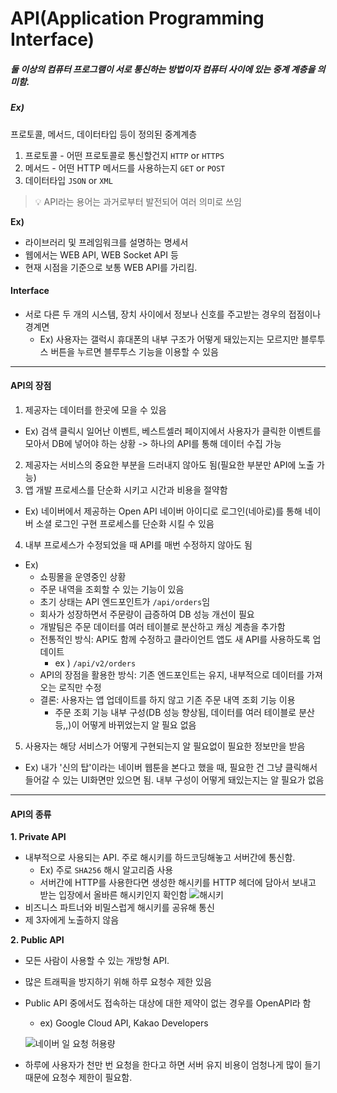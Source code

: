 # API(Application Programming Interface)

##### 둘 이상의 컴퓨터 프로그램이 서로 통신하는 방법이자 컴퓨터 사이에 있는 중계 계층을 의미함.

##### Ex)

프로토콜, 메서드, 데이터타입 등이 정의된 중계계층

1. 프로토콜 - 어떤 프로토콜로 통신할건지 `HTTP` or `HTTPS`
2. 메서드 - 어떤 HTTP 메서드를 사용하는지 `GET` or `POST`
3. 데이터타입 `JSON` or `XML`

> 💡 API라는 용어는 과거로부터 발전되어 여러 의미로 쓰임

**Ex)**

- 라이브러리 및 프레임워크를 설명하는 명세서
- 웹에서는 WEB API, WEB Socket API 등
- 현재 시점을 기준으로 보통 WEB API를 가리킴.

#### Interface

- 서로 다른 두 개의 시스템, 장치 사이에서 정보나 신호를 주고받는 경우의 접점이나 경계면
  - Ex)
    사용자는 갤럭시 휴대폰의 내부 구조가 어떻게 돼있는지는 모르지만 블루투스 버튼을 누르면 블루투스 기능을 이용할 수 있음

---

#### API의 장점

1. 제공자는 데이터를 한곳에 모을 수 있음

- Ex) 검색 클릭시 일어난 이벤트, 베스트셀러 페이지에서 사용자가 클릭한 이벤트를 모아서 DB에 넣어야 하는 상황 -> 하나의 API를 통해 데이터 수집 가능

2. 제공자는 서비스의 중요한 부분을 드러내지 않아도 됨(필요한 부분만 API에 노출 가능)
3. 앱 개발 프로세스를 단순화 시키고 시간과 비용을 절약함

- Ex) 네이버에서 제공하는 Open API 네이버 아이디로 로그인(네아로)를 통해 네이버 소셜 로그인 구현 프로세스를 단순화 시킬 수 있음

4. 내부 프로세스가 수정되었을 때 API를 매번 수정하지 않아도 됨

- Ex)
  - 쇼핑몰을 운영중인 상황
  - 주문 내역을 조회할 수 있는 기능이 있음
  - 초기 상태는 API 엔드포인트가 `/api/orders`임
  - 회사가 성장하면서 주문량이 급증하여 DB 성능 개선이 필요
  - 개발팀은 주문 데이터를 여러 테이블로 분산하고 캐싱 계층을 추가함
  - 전통적인 방식: API도 함께 수정하고 클라이언트 앱도 새 API를 사용하도록 업데이트
    - ex ) `/api/v2/orders`
  - API의 장점을 활용한 방식: 기존 엔드포인트는 유지, 내부적으로 데이터를 가져오는 로직만 수정
  - 결론: 사용자는 앱 업데이트를 하지 않고 기존 주문 내역 조회 기능 이용
    - 주문 조회 기능 내부 구성(DB 성능 향상됨, 데이터를 여러 테이블로 분산 등,,)이 어떻게 바뀌었는지 알 필요 없음

5. 사용자는 해당 서비스가 어떻게 구현되는지 알 필요없이 필요한 정보만을 받음

- Ex) 내가 '신의 탑'이라는 네이버 웹툰을 본다고 했을 때, 필요한 건 그냥 클릭해서 들어갈 수 있는 UI화면만 있으면 됨. 내부 구성이 어떻게 돼있는지는 알 필요가 없음

---

#### API의 종류

**1. Private API**

- 내부적으로 사용되는 API. 주로 해시키를 하드코딩해놓고 서버간에 통신함.
  - Ex) 주로 `SHA256` 해시 알고리즘 사용
  - 서버간에 HTTP를 사용한다면 생성한 해시키를 HTTP 헤더에 담아서 보내고 받는 입장에서 올바른 해시키인지 확인함
    ![해시키](<스크린샷 2024-09-30 오후 11.59.06.png>)
- 비즈니스 파트너와 비밀스럽게 해시키를 공유해 통신
- 제 3자에게 노출하지 않음

**2. Public API**

- 모든 사람이 사용할 수 있는 개방형 API.
- 많은 트래픽을 방지하기 위해 하루 요청수 제한 있음
- Public API 중에서도 접속하는 대상에 대한 제약이 없는 경우를 OpenAPI라 함

  - ex) Google Cloud API, Kakao Developers

  ![네이버 일 요청 허용량](<스크린샷 2024-09-30 오후 11.46.33.png>)

- 하루에 사용자가 천만 번 요청을 한다고 하면 서버 유지 비용이 엄청나게 많이 들기때문에 요청수 제한이 필요함.
